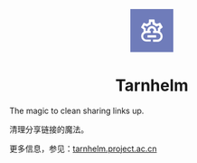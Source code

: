 <p align="center">
<img class="icon1" src="./art/icon-color.png" alt="icon-color" width="15%"/>
</p>

<h1 align="center">Tarnhelm</h1>

The magic to clean sharing links up.

清理分享链接的魔法。

更多信息，参见：[tarnhelm.project.ac.cn](https://tarnhelm.project.ac.cn/)
